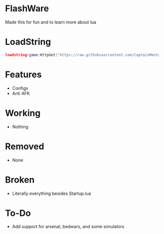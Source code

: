 # FlashWare

Made this for fun and to learn more about lua

# LoadString
```lua
loadstring(game:HttpGet("https://raw.githubusercontent.com/CaptainMentallic/flashwaretesting/main/Startup.lua", true))()
```

# Features
* Configs
* Anti AFK

# Working
* Nothing

# Removed 
- None

# Broken
* Literally everything besides Startup.lua

# To-Do
* Add support for arsenal, bedwars, and some simulators
